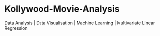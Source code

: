 # Kollywood-Movie-Analysis
Data Analysis | Data Visualisation | Machine Learning | Multivariate Linear Regression
